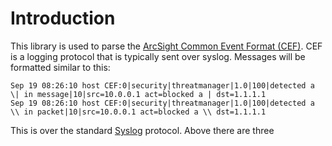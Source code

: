 # Introduction

This library is used to parse the [ArcSight Common Event Format (CEF)](https://www.protect724.hpe.com/docs/DOC-1072). 
CEF is a logging protocol that is typically sent over syslog. Messages will be formatted similar to this:
 
 ```text
Sep 19 08:26:10 host CEF:0|security|threatmanager|1.0|100|detected a \| in message|10|src=10.0.0.1 act=blocked a | dst=1.1.1.1
Sep 19 08:26:10 host CEF:0|security|threatmanager|1.0|100|detected a \\ in packet|10|src=10.0.0.1 act=blocked a \\ dst=1.1.1.1
```

This is over the standard [Syslog](https://en.wikipedia.org/wiki/Syslog) protocol. Above there are three


